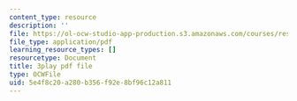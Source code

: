 ```yaml
---
content_type: resource
description: ''
file: https://ol-ocw-studio-app-production.s3.amazonaws.com/courses/res-18-006-calculus-revisited-single-variable-calculus-fall-2010/5e4f8c20a280b356f92e8bf96c12a811_3Dz59nKUafo.pdf
file_type: application/pdf
learning_resource_types: []
resourcetype: Document
title: 3play pdf file
type: OCWFile
uid: 5e4f8c20-a280-b356-f92e-8bf96c12a811
---
```

